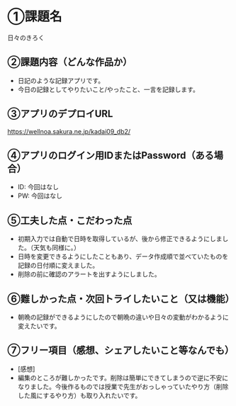 # ①課題名
日々のきろく

## ②課題内容（どんな作品か）
- 日記のような記録アプリです。
- 今日の記録としてやりたいこと/やったこと、一言を記録します。

## ③アプリのデプロイURL
https://wellnoa.sakura.ne.jp/kadai09_db2/

## ④アプリのログイン用IDまたはPassword（ある場合）
- ID: 今回はなし
- PW: 今回はなし

## ⑤工夫した点・こだわった点
- 初期入力では自動で日時を取得しているが、後から修正できるようにしました。（天気も同様に。）
- 日時を変更できるようにしたこともあり、データ作成順で並べていたものを記録の日付順に変えました。
- 削除の前に確認のアラートを出すようにしました。

## ⑥難しかった点・次回トライしたいこと（又は機能）
- 朝晩の記録ができるようにしたので朝晩の違いや日々の変動がわかるように変えたいです。

## ⑦フリー項目（感想、シェアしたいこと等なんでも）
- [感想]
- 編集のところが難しかったです。削除は簡単にできてしまうので逆に不安になりました。今後作るものでは授業で先生がおっしゃっていたやり方（削除した風にするやり方）も取り入れたいです。